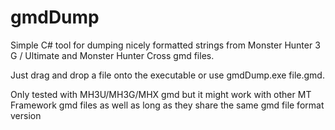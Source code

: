 # gmdDump
Simple C# tool for dumping nicely formatted strings from Monster Hunter 3 G / Ultimate and Monster Hunter Cross gmd files.

Just drag and drop a file onto the executable or use gmdDump.exe file.gmd.

Only tested with MH3U/MH3G/MHX gmd but it might work with other MT Framework gmd files as well as long as they share the same gmd file format version